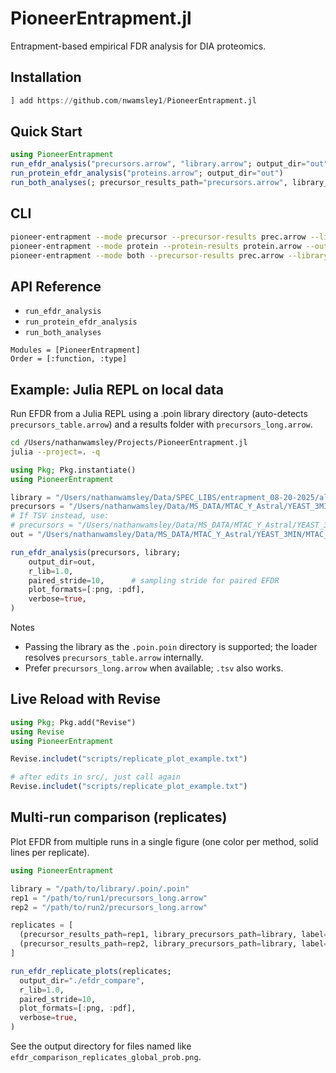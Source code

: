 # PioneerEntrapment.jl

Entrapment-based empirical FDR analysis for DIA proteomics.

## Installation

```julia
] add https://github.com/nwamsley1/PioneerEntrapment.jl
```

## Quick Start

```julia
using PioneerEntrapment
run_efdr_analysis("precursors.arrow", "library.arrow"; output_dir="out")
run_protein_efdr_analysis("proteins.arrow"; output_dir="out")
run_both_analyses(; precursor_results_path="precursors.arrow", library_precursors_path="library.arrow", protein_results_path="proteins.arrow", output_dir="out")
```

## CLI

```bash
pioneer-entrapment --mode precursor --precursor-results prec.arrow --library lib.arrow --outdir out
pioneer-entrapment --mode protein --protein-results protein.arrow --outdir out
pioneer-entrapment --mode both --precursor-results prec.arrow --library lib.arrow --protein-results protein.arrow --outdir out
```

## API Reference

- `run_efdr_analysis`
- `run_protein_efdr_analysis`
- `run_both_analyses`

```@autodocs
Modules = [PioneerEntrapment]
Order = [:function, :type]
```

## Example: Julia REPL on local data

Run EFDR from a Julia REPL using a .poin library directory (auto-detects `precursors_table.arrow`) and a results folder with `precursors_long.arrow`.

```bash
cd /Users/nathanwamsley/Projects/PioneerEntrapment.jl
julia --project=. -q
```

```julia
using Pkg; Pkg.instantiate()
using PioneerEntrapment

library = "/Users/nathanwamsley/Data/SPEC_LIBS/entrapment_08-20-2025/altimeter_yeast_len7o40_ch2o3_mc1_MTACAstral_Aug302025_entrapR1.poin/altimeter_yeast_len7o40_ch2o3_mc1_MTACAstral_Aug302025_entrapR1.poin.poin"
precursors = "/Users/nathanwamsley/Data/MS_DATA/MTAC_Y_Astral/YEAST_3MIN/MTAC_Y_entrapR1_feature-fix-mbr_D_08-30-2025/precursors_long.arrow"
# If TSV instead, use:
# precursors = "/Users/nathanwamsley/Data/MS_DATA/MTAC_Y_Astral/YEAST_3MIN/MTAC_Y_entrapR1_feature-fix-mbr_D_08-30-2025/precursors_long.tsv"
out = "/Users/nathanwamsley/Data/MS_DATA/MTAC_Y_Astral/YEAST_3MIN/MTAC_Y_entrapR1_feature-fix-mbr_D_08-30-2025/efdr_out"

run_efdr_analysis(precursors, library;
    output_dir=out,
    r_lib=1.0,
    paired_stride=10,      # sampling stride for paired EFDR
    plot_formats=[:png, :pdf],
    verbose=true,
)
```

Notes
- Passing the library as the `.poin.poin` directory is supported; the loader resolves `precursors_table.arrow` internally.
- Prefer `precursors_long.arrow` when available; `.tsv` also works.

## Live Reload with Revise

```julia
using Pkg; Pkg.add("Revise")
using Revise
using PioneerEntrapment

Revise.includet("scripts/replicate_plot_example.txt")

# after edits in src/, just call again
Revise.includet("scripts/replicate_plot_example.txt")
```

## Multi-run comparison (replicates)

Plot EFDR from multiple runs in a single figure (one color per method, solid lines per replicate).

```julia
using PioneerEntrapment

library = "/path/to/library/.poin/.poin"
rep1 = "/path/to/run1/precursors_long.arrow"
rep2 = "/path/to/run2/precursors_long.arrow"

replicates = [
  (precursor_results_path=rep1, library_precursors_path=library, label="run1"),
  (precursor_results_path=rep2, library_precursors_path=library, label="run2"),
]

run_efdr_replicate_plots(replicates;
  output_dir="./efdr_compare",
  r_lib=1.0,
  paired_stride=10,
  plot_formats=[:png, :pdf],
  verbose=true,
)
```

See the output directory for files named like `efdr_comparison_replicates_global_prob.png`.
